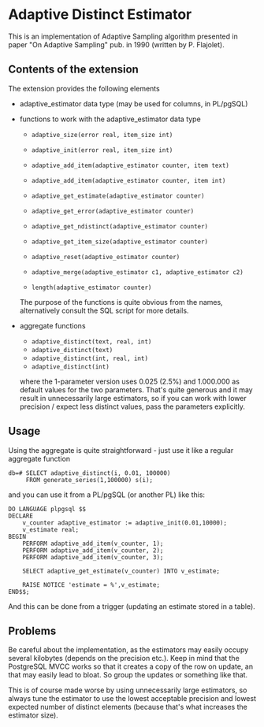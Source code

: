 Adaptive Distinct Estimator
===========================

This is an implementation of Adaptive Sampling algorithm presented in
paper "On Adaptive Sampling" pub. in 1990 (written by P. Flajolet).

Contents of the extension
-------------------------
The extension provides the following elements

* adaptive_estimator data type (may be used for columns, in PL/pgSQL)

* functions to work with the adaptive_estimator data type

    * `adaptive_size(error real, item_size int)`
    * `adaptive_init(error real, item_size int)`

    * `adaptive_add_item(adaptive_estimator counter, item text)`
    * `adaptive_add_item(adaptive_estimator counter, item int)`

    * `adaptive_get_estimate(adaptive_estimator counter)`
    * `adaptive_get_error(adaptive_estimator counter)`
    * `adaptive_get_ndistinct(adaptive_estimator counter)`
    * `adaptive_get_item_size(adaptive_estimator counter)`

    * `adaptive_reset(adaptive_estimator counter)`

    * `adaptive_merge(adaptive_estimator c1, adaptive_estimator c2)`

    * `length(adaptive_estimator counter)`

  The purpose of the functions is quite obvious from the names,
  alternatively consult the SQL script for more details.

* aggregate functions 

    * `adaptive_distinct(text, real, int)`
    * `adaptive_distinct(text)`
    * `adaptive_distinct(int, real, int)`
    * `adaptive_distinct(int)`

  where the 1-parameter version uses 0.025 (2.5%) and 1.000.000
  as default values for the two parameters. That's quite generous
  and it may result in unnecessarily large estimators, so if you
  can work with lower precision / expect less distinct values,
  pass the parameters explicitly.


Usage
-----
Using the aggregate is quite straightforward - just use it like a
regular aggregate function

    db=# SELECT adaptive_distinct(i, 0.01, 100000)
         FROM generate_series(1,100000) s(i);

and you can use it from a PL/pgSQL (or another PL) like this:

    DO LANGUAGE plpgsql $$
    DECLARE
        v_counter adaptive_estimator := adaptive_init(0.01,10000);
        v_estimate real;
    BEGIN
        PERFORM adaptive_add_item(v_counter, 1);
        PERFORM adaptive_add_item(v_counter, 2);
        PERFORM adaptive_add_item(v_counter, 3);

        SELECT adaptive_get_estimate(v_counter) INTO v_estimate;

        RAISE NOTICE 'estimate = %',v_estimate;
    END$$;

And this can be done from a trigger (updating an estimate stored
in a table).


Problems
--------
Be careful about the implementation, as the estimators may easily
occupy several kilobytes (depends on the precision etc.). Keep in
mind that the PostgreSQL MVCC works so that it creates a copy of
the row on update, an that may easily lead to bloat. So group the
updates or something like that.

This is of course made worse by using unnecessarily large estimators,
so always tune the estimator to use the lowest acceptable precision
and lowest expected number of distinct elements (because that's what
increases the estimator size).
